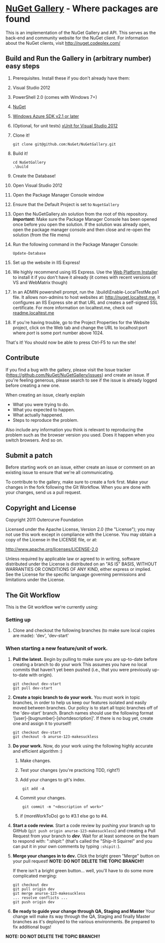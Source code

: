 [NuGet Gallery](http://nuget.org/) - Where packages are found 
=======================================================================
This is an implementation of the NuGet Gallery and API. This serves as the back-end and community 
website for the NuGet client. For information about the NuGet clients, visit http://nuget.codeplex.com/
 
## Build and Run the Gallery in (arbitrary number) easy steps

1. Prerequisites. Install these if you don't already have them:
 1. Visual Studio 2012
 2. PowerShell 2.0 (comes with Windows 7+)
 3. [NuGet](http://docs.nuget.org/docs/start-here/installing-nuget)
 4. [Windows Azure SDK v2.1 or later](http://www.microsoft.com/windowsazure/sdk/)
 5. (Optional, for unit tests) [xUnit for Visual Studio 2012](http://visualstudiogallery.msdn.microsoft.com/463c5987-f82b-46c8-a97e-b1cde42b9099)
2. Clone it!
    
    ```git clone git@github.com:NuGet/NuGetGallery.git```
3. Build it!
    
    ```
    cd NuGetGallery
    .\build
    ```
4. Create the Database!
 1. Open Visual Studio 2012
 2. Open the Package Manager Console window
 3. Ensure that the Default Project is set to `NugetGallery`
 4. Open the NuGetGallery.sln solution from the root of this repository. ***Important:*** Make sure the Package Manager Console has been opened once before you open the solution. If the solution was already open, open the package manager console and then close and re-open the solution (from the file menu)
 5. Run the following command in the Package Manager Console:
 
    ```
    Update-Database
    ```
5. Set up the website in IIS Express!
 1. We highly recommend using IIS Express. Use the [Web Platform Installer](microsoft.com/web) to install it if you don't have it already (it comes with recent versions of VS and WebMatrix though)
 2. In an ADMIN powershell prompt, run the .\build\Enable-LocalTestMe.ps1 file. It allows non-admins to host websites at: http://nuget.localtest.me, it configures an IIS Express site at that URL and creates a self-signed SSL certificate. For more information on localtest.me, check out [readme.localtest.me](readme.localtest.me)
 3. If you're having trouble, go to the Project Properties for the Website project, click on the Web tab and change the URL to localhost:port where _port_ is some port number above 1024.
  

That's it! You should now be able to press Ctrl-F5 to run the site!

## Contribute
If you find a bug with the gallery, please visit the Issue tracker (https://github.com/NuGet/NuGetGallery/issues) and 
create an issue. If you're feeling generous, please search to see if the issue is already logged before creating a 
new one.

When creating an issue, clearly explain
* What you were trying to do.
* What you expected to happen.
* What actually happened.
* Steps to reproduce the problem.

Also include any information you think is relevant to reproducing the problem such as the browser version you used. 
Does it happen when you switch browsers. And so on.

## Submit a patch
Before starting work on an issue, either create an issue or comment on an existing issue to ensure that we're all 
communicating.

To contribute to the gallery, make sure to create a fork first. Make your changes in the fork following 
the Git Workflow. When you are done with your changes, send us a pull request.

## Copyright and License
Copyright 2011 Outercurve Foundation

Licensed under the Apache License, Version 2.0 (the "License"); you may not use this work except in compliance with 
the License. You may obtain a copy of the License in the LICENSE file, or at:

http://www.apache.org/licenses/LICENSE-2.0

Unless required by applicable law or agreed to in writing, software distributed under the License is distributed on 
an "AS IS" BASIS, WITHOUT WARRANTIES OR CONDITIONS OF ANY KIND, either express or implied. See the License for the 
specific language governing permissions and limitations under the License.

## The Git Workflow

This is the Git workflow we're currently using:

### Setting up

1. Clone and checkout the following branches (to make sure local copies are made): 'dev', 'dev-start'

### When starting a new feature/unit of work.
    
1.  __Pull the latest.__
    Begin by pulling to make sure you are up-to-date before creating a branch to do your work 
    This assumes you have no local commits that haven't yet been pushed (i.e., that you were 
    previously up-to-date with origin).
    
        git checkout dev-start
        git pull dev-start
    
2.  __Create a topic branch to do your work.__
    You must work in topic branches, in order to help us keep our features isolated and easily moved between branches.
    Our policy is to start all topic branches off of the 'dev-start' branch. 
    Branch names should use the following format '[user]-[bugnumber]-[shortdescription]'. If there is no bug yet, 
    create one and assign it to yourself!

        git checkout dev-start
        git checkout -b anurse-123-makesuckless
    
3.  __Do your work.__
    Now, do your work using the following highly accurate and efficient algorithm :)

    1. Make changes.
    2. Test your changes (you're practicing TDD, right?)
    3. Add your changes to git's index.
        
            git add -A

    4. Commit your changes.
        
            git commit -m "<description of work>"
        
    5. if (moreWorkToDo) go to #3.1 else go to #4.

4.  __Start a code review.__
    Start a code review by pushing your branch up to GitHub (```git push origin anurse-123-makesuckless```) and 
    creating a Pull Request from your branch to ***dev***. Wait for at least someone on the team to respond with: ":shipit:" (that's called the
    "Ship-It Squirrel" and you can put it in your own comments by typing ```:shipit:```).

5.  __Merge your changes in to dev.__
    Click the bright green "Merge" button on your pull request! **NOTE: DO NOT DELETE THE TOPIC BRANCH!!**

    If there isn't a bright green button... well, you'll have to do some more complicated merging:

        git checkout dev
        git pull origin dev
        git merge anurse-123-makesuckless
        ... resolve conflicts ...
        git push origin dev
    
6.  __Be ready to guide your change through QA, Staging and Master__
    Your change will make its way through the QA, Staging and finally Master branches as it's deployed to the various environments. Be prepared to fix additional bugs!

**NOTE: DO NOT DELETE THE TOPIC BRANCH!!**
